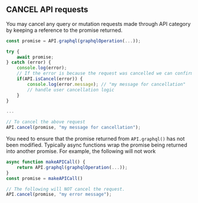 ## CANCEL API requests

You may cancel any query or mutation requests made through API category by keeping a reference to the promise returned.

```javascript
const promise = API.graphql(graphqlOperation(...));

try {
    await promise;
} catch (error) {
    console.log(error); 
    // If the error is because the request was cancelled we can confirm here.
    if(API.isCancel(error)) {
        console.log(error.message); // "my message for cancellation"
        // handle user cancellation logic
    }
}

...

// To cancel the above request
API.cancel(promise, "my message for cancellation");
```

You need to ensure that the promise returned from `API.graphql()` has not been modified. Typically async functions wrap the promise being returned into another promise. For example, the following will not work

```javascript
async function makeAPICall() {
    return API.graphql(graphqlOperation(...));
}
const promise = makeAPICall()

// The following will NOT cancel the request.
API.cancel(promise, "my error message");
```
